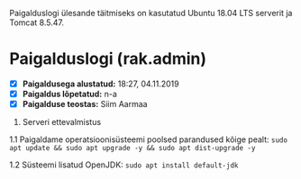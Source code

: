 Paigalduslogi ülesande täitmiseks on kasutatud Ubuntu 18.04 LTS serverit ja Tomcat 8.5.47.

# Paigalduslogi (rak.admin)


- [x] __Paigaldusega alustatud:__ 18:27, 04.11.2019
- [x] __Paigaldus lõpetatud:__ n-a
- [x] __Paigalduse teostas:__ Siim Aarmaa

1. Serveri ettevalmistus

1.1 Paigaldame operatsioonisüsteemi poolsed parandused kõige pealt: `sudo apt update && sudo apt upgrade -y && sudo apt dist-upgrade -y`

1.2 Süsteemi lisatud OpenJDK: `sudo apt install default-jdk`
